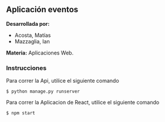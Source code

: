 ## Aplicación eventos

**Desarrollada por:**
- Acosta, Matías
- Mazzaglia, Ian

**Materia:** Aplicaciones Web.

### Instrucciones

Para correr la Api, utilice el siguiente comando

```shell
$ python manage.py runserver
```

Para correr la Aplicacion de React, utilice el siguiente comando

```shell
$ npm start
```
